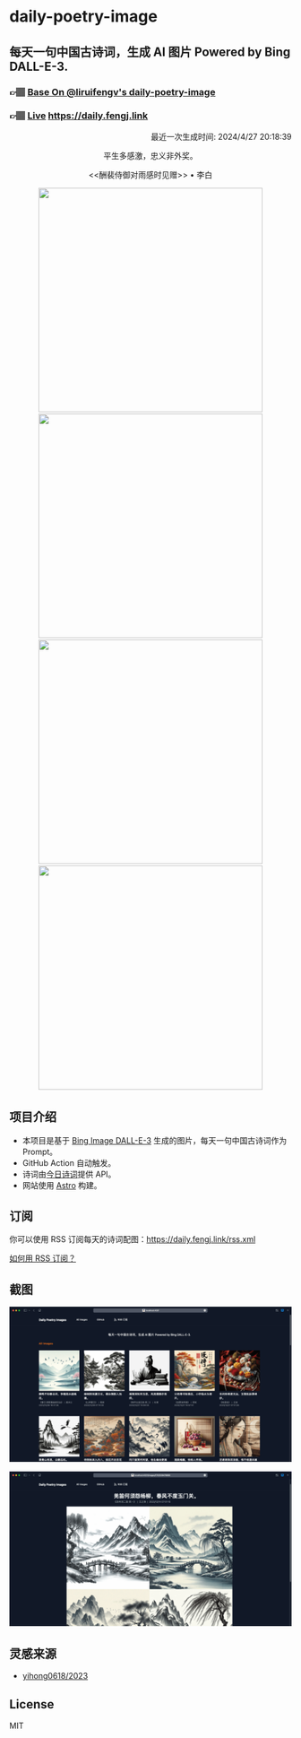 
# daily-poetry-image

## 每天一句中国古诗词，生成 AI 图片 Powered by Bing DALL-E-3.

### 👉🏽 [Base On @liruifengv's daily-poetry-image](https://github.com/liruifengv/daily-poetry-image)

### 👉🏽 [Live](https://daily.fengj.link) https://daily.fengj.link

<p align="right">
  最近一次生成时间: 2024/4/27 20:18:39
</p>
<p align="center">
平生多感激，忠义非外奖。
</p>
<p align="center">
<<酬裴侍御对雨感时见赠>> • 李白
</p>
<p align="center">
<img src="https://tse2.mm.bing.net/th/id/OIG1.wV7t8EyqhmTdjhjPGga8" height="400" width="400" />
<img src="https://tse4.mm.bing.net/th/id/OIG1.aH3vZjvRJaZzCnxQvGFs" height="400" width="400" />
<img src="https://tse1.mm.bing.net/th/id/OIG1.TVv6DL1AheayKov71WGi" height="400" width="400" />
<img src="https://tse2.mm.bing.net/th/id/OIG1.bEYRfo52iS0voV80emPj" height="400" width="400" />
</p>

## 项目介绍

-   本项目是基于 [Bing Image DALL-E-3](https://www.bing.com/images/create) 生成的图片，每天一句中国古诗词作为 Prompt。
-   GitHub Action 自动触发。
-   诗词由[今日诗词](https://www.jinrishici.com/)提供 API。
-   网站使用 [Astro](https://astro.build) 构建。

## 订阅

你可以使用 RSS 订阅每天的诗词配图：https://daily.fengj.link/rss.xml

[如何用 RSS 订阅？](https://zhuanlan.zhihu.com/p/55026716)

## 截图

![图片列表](./screenshots/Snipaste_2023-12-28_21-00-26.png)

![图片详情](./screenshots/Snipaste_2023-12-28_21-00-53.png)

## 灵感来源

-   [yihong0618/2023](https://github.com/yihong0618/2023)

## License

MIT
